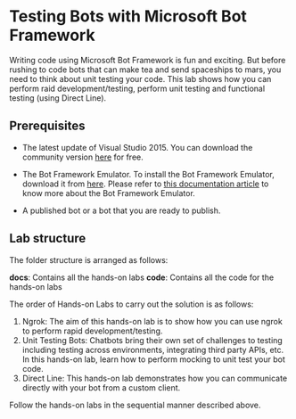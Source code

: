 # Testing Bots with Microsoft Bot Framework

Writing code using Microsoft Bot Framework is fun and exciting. But before rushing to code bots that can make tea and send spaceships to mars, you need to think about unit testing your code. This lab shows how you can perform raid development/testing, perform unit testing and functional testing (using Direct Line).

## Prerequisites

* The latest update of Visual Studio 2015. You can download the community version [here](http://www.visualstudio.com) for free.

* The Bot Framework Emulator. To install the Bot Framework Emulator, download it from [here](https://emulator.botframework.com/). Please refer to [this documentation article](https://github.com/microsoft/botframework-emulator/wiki/Getting-Started) to know more about the Bot Framework Emulator.

* A published bot or a bot that you are ready to publish.

## Lab structure

The folder structure is arranged as follows:

__docs__: Contains all the hands-on labs
__code__: Contains all the code for the hands-on labs

The order of Hands-on Labs to carry out the solution is as follows:
1. Ngrok:
The aim of this hands-on lab is to show how you can use ngrok to perform rapid development/testing.
2. Unit Testing Bots:
Chatbots bring their own set of challenges to testing including testing across environments, integrating third party APIs, etc. In this hands-on lab, learn how to perform mocking to unit test your bot code.
3. Direct Line:
This hands-on lab demonstrates how you can communicate directly with your bot from a custom client.

Follow the hands-on labs in the sequential manner described above.